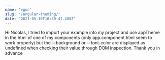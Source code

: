 ```yaml
---
name: 'vgon'
slug: '/angular-theming/'
date: '2021-05-10T10:39:47.405Z'
---
```


Hi Nicolas,
I tried to import your example into my project and use appTheme in the html of one of my components (only app.component.html seem to work properly) but the --background or --font-color are displayed as undefined when checking their value through DOM inspection.
Thank you in advance
